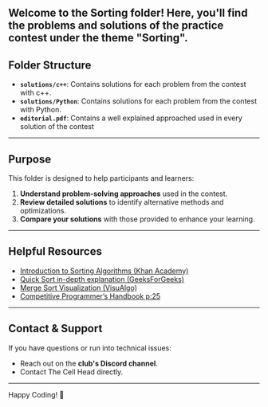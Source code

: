 Welcome to the **Sorting** folder! Here, you'll find the problems and solutions of the practice contest under the theme "Sorting".
---

## Folder Structure

- **`solutions/c++`**: Contains solutions for each problem from the contest with c++.
- **`solutions/Python`**: Contains solutions for each problem from the contest with Python.
- **`editorial.pdf`**: Contains a well explained approached used in every solution of the contest
---

## Purpose

This folder is designed to help participants and learners:
1. **Understand problem-solving approaches** used in the contest.
2. **Review detailed solutions** to identify alternative methods and optimizations.
3. **Compare your solutions** with those provided to enhance your learning.


---

## Helpful Resources

- [Introduction to Sorting Algorithms (Khan Academy)](https://www.khanacademy.org/computing/computer-science/algorithms)
- [Quick Sort in-depth explanation (GeeksForGeeks)](https://www.geeksforgeeks.org/quick-sort/)
- [Merge Sort Visualization (VisuAlgo)](https://visualgo.net/en/sorting)
- [Competitive Programmer’s Handbook p:25](https://cses.fi/book/book.pdf)

---

## Contact & Support

If you have questions or run into technical issues:
- Reach out on the **club's Discord channel**.
- Contact The Cell Head directly.

---

Happy Coding! 🚀
